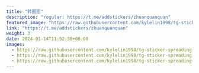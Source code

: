 ```yaml
---
title: "转圈圈"
description: "regular: https://t.me/addstickers/zhuanquanquan"
featured_image: "https://raw.githubusercontent.com/kylelin1998/tg-sticker-spreading-worldwide-images/main/img/4fe93c09-46f1-4f19-b916-fd1e7d8f1565.jpg"
link: "https://t.me/addstickers/zhuanquanquan"
weight: 3
date: 2024-01-14T11:52:38+08:00
images:
  - https://raw.githubusercontent.com/kylelin1998/tg-sticker-spreading-worldwide-images/main/img/4fe93c09-46f1-4f19-b916-fd1e7d8f1565.jpg
  - https://raw.githubusercontent.com/kylelin1998/tg-sticker-spreading-worldwide-images/main/img/594d869f-b180-4e5e-ae4d-a9906767a215.jpg
  - https://raw.githubusercontent.com/kylelin1998/tg-sticker-spreading-worldwide-images/main/img/756c348f-63db-4f85-bb58-2f4e61b944d8.jpg
---
```

